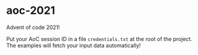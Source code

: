 # aoc-2021
Advent of code 2021!

Put your AoC session ID in a file `credentials.txt` at the root of the project. The examples will fetch your input data automatically!